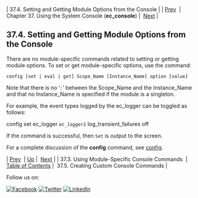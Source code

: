 | 37.4. Setting and Getting Module Options from the Console |
| [Prev](module_specific_console_commands.using.php)  | Chapter 37. Using the System Console (**ec_console**) |  [Next](operations.console.lua.php) |

## 37.4. Setting and Getting Module Options from the Console

There are no module-specific commands related to setting or getting module options. To set or get module-specific options, use the command:

`config [set | eval | get] Scope_Name [Instance_Name] option [value]`

Note that there is no ‘`:`’ between the Scope_Name and the Instance_Name and that no Instance_Name is specified if the module is a singleton.

For example, the event types logged by the ec_logger can be toggled as follows:

config set ec_logger *`ec_logger1`* log_transient_failures off

If the command is successful, then `Set` is output to the screen.

For a complete discussion of the **config** command, see [config](console_commands.config.php "config").

| [Prev](module_specific_console_commands.using.php)  | [Up](operations.php) |  [Next](operations.console.lua.php) |
| 37.3. Using Module-Specific Console Commands  | [Table of Contents](index.php) |  37.5. Creating Custom Console Commands |

Follow us on:

[![Facebook](https://support.messagesystems.com/images/icon-facebook.png)](http://www.facebook.com/messagesystems) [![Twitter](https://support.messagesystems.com/images/icon-twitter.png)](http://twitter.com/#!/MessageSystems) [![LinkedIn](https://support.messagesystems.com/images/icon-linkedin.png)](http://www.linkedin.com/company/message-systems)
